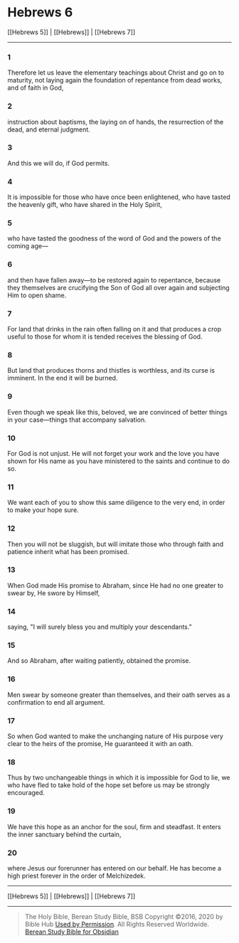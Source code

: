 # Hebrews 6

[[Hebrews 5]] | [[Hebrews]] | [[Hebrews 7]]

---

### 1
Therefore let us leave the elementary teachings about Christ and go on to maturity, not laying again the foundation of repentance from dead works, and of faith in God,

### 2
instruction about baptisms, the laying on of hands, the resurrection of the dead, and eternal judgment.

### 3
And this we will do, if God permits.

### 4
It is impossible for those who have once been enlightened, who have tasted the heavenly gift, who have shared in the Holy Spirit,

### 5
who have tasted the goodness of the word of God and the powers of the coming age—

### 6
and then have fallen away—to be restored again to repentance, because they themselves are crucifying the Son of God all over again and subjecting Him to open shame.

### 7
For land that drinks in the rain often falling on it and that produces a crop useful to those for whom it is tended receives the blessing of God.

### 8
But land that produces thorns and thistles is worthless, and its curse is imminent. In the end it will be burned.

### 9
Even though we speak like this, beloved, we are convinced of better things in your case—things that accompany salvation.

### 10
For God is not unjust. He will not forget your work and the love you have shown for His name as you have ministered to the saints and continue to do so.

### 11
We want each of you to show this same diligence to the very end, in order to make your hope sure.

### 12
Then you will not be sluggish, but will imitate those who through faith and patience inherit what has been promised.

### 13
When God made His promise to Abraham, since He had no one greater to swear by, He swore by Himself,

### 14
saying, "I will surely bless you and multiply your descendants."

### 15
And so Abraham, after waiting patiently, obtained the promise.

### 16
Men swear by someone greater than themselves, and their oath serves as a confirmation to end all argument.

### 17
So when God wanted to make the unchanging nature of His purpose very clear to the heirs of the promise, He guaranteed it with an oath.

### 18
Thus by two unchangeable things in which it is impossible for God to lie, we who have fled to take hold of the hope set before us may be strongly encouraged.

### 19
We have this hope as an anchor for the soul, firm and steadfast. It enters the inner sanctuary behind the curtain,

### 20
where Jesus our forerunner has entered on our behalf. He has become a high priest forever in the order of Melchizedek.

---

[[Hebrews 5]] | [[Hebrews]] | [[Hebrews 7]]

---

> The Holy Bible, Berean Study Bible, BSB
> Copyright &copy;2016, 2020 by Bible Hub
> [Used by Permission](https://berean.bible/terms.htm). All Rights Reserved Worldwide.
> [Berean Study Bible for Obsidian](https://github.com/gapmiss/berean-study-bible-for-obsidian)

